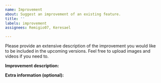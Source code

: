 ```yaml
---
name: Improvement
about: Suggest an improvement of an existing feature.
title: ''
labels: improvement
assignees: Remigio07, Keresael

---
```


Please provide an extensive description of the improvement you would like to be included in the upcoming versions. Feel free to upload images and videos if you need to.

**Improvement description:**


**Extra information (optional):**
